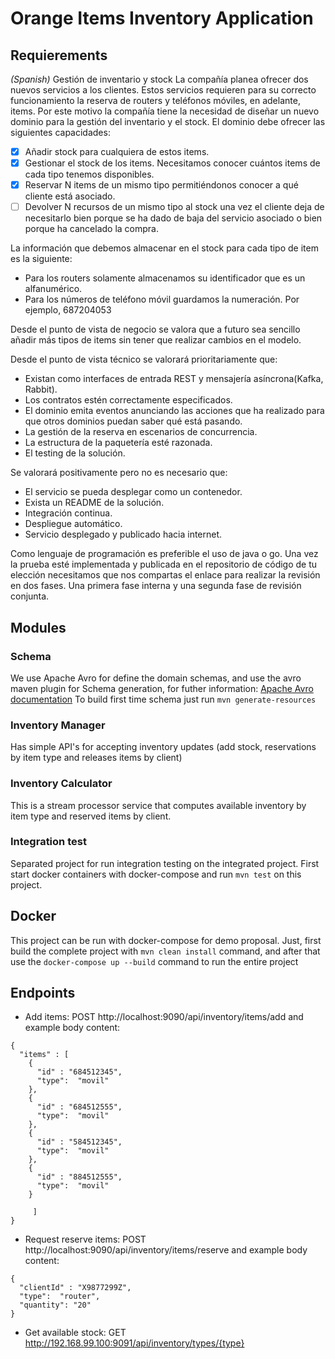 # Orange Items Inventory Application

## Requierements
_(Spanish)_
Gestión de inventario y stock
La compañía planea ofrecer dos nuevos servicios a los clientes. Estos servicios requieren para su correcto funcionamiento la reserva de routers y teléfonos móviles, en adelante, items. Por este motivo la compañía tiene la necesidad de diseñar un nuevo dominio para la gestión del inventario y el stock. El dominio debe ofrecer las siguientes capacidades:

- [X] Añadir stock para cualquiera de estos items.
- [X] Gestionar el stock de los items. Necesitamos conocer cuántos items de cada tipo tenemos disponibles.
- [X] Reservar N items de un mismo tipo permitiéndonos conocer a qué cliente está asociado.
- [ ] Devolver N recursos de un mismo tipo al stock una vez el cliente deja de necesitarlo bien porque se ha dado de baja del servicio asociado o bien porque ha cancelado la compra.

La información que debemos almacenar en el stock para cada tipo de item es la siguiente:
* Para los routers solamente almacenamos su identificador que es un alfanumérico.
* Para los números de teléfono móvil guardamos la numeración. Por ejemplo, 687204053

Desde el punto de vista de negocio se valora que a futuro sea sencillo añadir más tipos de items sin tener que realizar cambios en el modelo.

Desde el punto de vista técnico se valorará prioritariamente que:
* Existan como interfaces de entrada REST y mensajería asíncrona(Kafka, Rabbit).
* Los contratos estén correctamente especificados.
* El dominio emita eventos anunciando las acciones que ha realizado para que otros dominios puedan saber qué está pasando.
* La gestión de la reserva en escenarios de concurrencia.
* La estructura de la paquetería esté razonada.
* El testing de la solución.

Se valorará positivamente pero no es necesario que:
* El servicio se pueda desplegar como un contenedor.
* Exista un README de la solución.
* Integración continua.
* Despliegue automático.
* Servicio desplegado y publicado hacia internet.

Como lenguaje de programación es preferible el uso de java o go. Una vez la prueba esté implementada y publicada en el repositorio de código de tu elección necesitamos que nos compartas el enlace para realizar la revisión en dos fases. Una primera fase interna y una segunda fase de revisión conjunta. 

## Modules
### Schema
We use Apache Avro for define the domain schemas, and use the avro maven plugin for Schema generation, for futher information: [Apache Avro documentation](https://avro.apache.org/docs/current/index.html)
To build first time schema just run
`mvn generate-resources` 
### Inventory Manager
Has simple API's for accepting inventory updates (add stock, reservations by item type and releases items by client)
### Inventory Calculator
This is a stream processor service that computes available inventory by item type and reserved items by client.
### Integration test
Separated project for run integration testing on the integrated project. First start docker containers with docker-compose and run `mvn test` on this project.
 
## Docker 
This project can be run with docker-compose for demo proposal. Just, first build the complete project with `mvn clean install` command, and after that use the `docker-compose up --build` command to run the entire project

## Endpoints

* Add items: POST http://localhost:9090/api/inventory/items/add and example body content:
```
{
  "items" : [
    {
      "id" : "684512345", 
      "type":  "movil"
    },
    {
      "id" : "684512555", 
      "type":  "movil"
    },
    {
      "id" : "584512345", 
      "type":  "movil"
    },
    {
      "id" : "884512555", 
      "type":  "movil"
    }
    
     ]
}
```
* Request reserve items: POST http://localhost:9090/api/inventory/items/reserve and example body content:
```
{
  "clientId" : "X9877299Z", 
  "type":  "router",
  "quantity": "20"
}
```

* Get available stock: GET http://192.168.99.100:9091/api/inventory/types/{type}

 
